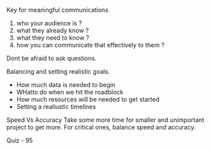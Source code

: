 Key for meaningful communications 

1. who your audience is ?
2. what they already know ?
3. what they need to know ?
4. how you can communicate that effectively to them ?


Dont be afraid to ask questions.


Balancing and setting realistic goals.
- How much data is needed to begin 
- WHatto do when we hit the roadblock
- How much resources will be needed to get started 
- Setting a realiustic timelines 

Speed Vs Accuracy 
Take some more time for smaller and unimportant project to get more.
For critical ones, balance speed and accuracy.

Quiz - 95


